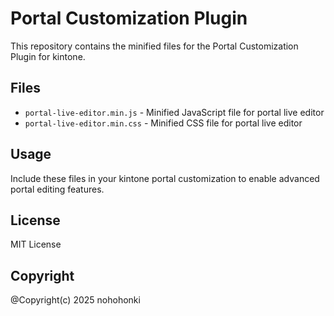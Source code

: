 # Portal Customization Plugin

This repository contains the minified files for the Portal Customization Plugin for kintone.

## Files

- `portal-live-editor.min.js` - Minified JavaScript file for portal live editor
- `portal-live-editor.min.css` - Minified CSS file for portal live editor

## Usage

Include these files in your kintone portal customization to enable advanced portal editing features.

## License

MIT License

## Copyright

@Copyright(c) 2025 nohohonki
